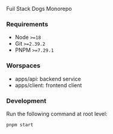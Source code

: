 Fuil Stack Dogs Monorepo

### Requirements

- Node `>=18`
- Git `>=2.39.2`
- PNPM `>=7.29.1`

### Worspaces

- apps/api: backend service
- apps/client: frontend client

### Development

Run the following command at root level:

```
pnpm start
```
